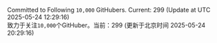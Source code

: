 Committed to Following `10,000` GitHubers. Current: <!-- FOLLOWING_COUNT -->299<!-- FOLLOWING_COUNT --> (Update at UTC <!-- LAST_UPDATED -->2025-05-24 12:29:16<!-- LAST_UPDATED -->)<br>
致力于关注`10,000`个GitHuber。当前：<!-- FOLLOWING_COUNT -->299<!-- FOLLOWING_COUNT --> (更新于北京时间 <!-- LAST_UPDATED_CST -->2025-05-24 20:29:16<!-- LAST_UPDATED_CST -->)
